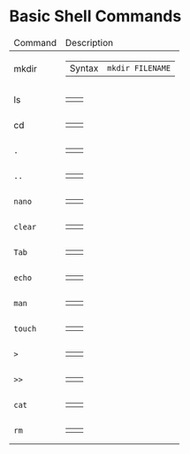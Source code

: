 <!DOCTYPE html>
<html lang="en">
<head>
    <meta charset="UTF-8">
    <title>Page title</title>
</head>
<body>
    <h1>Basic Shell Commands</h1>
    <div>
        <table>
            <thead>
                <tr>
                    <td>Command</td>
                    <td>Description</td>
                </tr>
            </thead>
            <tbody>
                <tr>
                    <td>mkdir</td>
                    <td>
                        <table>
                            <tr>
                                <td>Syntax</td>
                                <td><code>mkdir FILENAME</code></td>
                            </tr>
                        </table>
                    </td>
                </tr>
                <tr>
                    <td>ls</td>
                    <td>
                        <table>
                            <tr>
                                <td></td>
                                <td></td>
                            </tr>
                        </table>
                    </td>
                </tr>
                <tr>
                    <td>cd</td>
                    <td>
                        <table>
                            <tr>
                                <td></td>
                                <td></td>
                            </tr>
                        </table>
                    </td>
                </tr>
                <tr>
                    <td><code>.</code></td>
                    <td>
                        <table>
                            <tr>
                                <td></td>
                                <td></td>
                            </tr>
                        </table>
                    </td>
                </tr>
                <tr>
                    <td><code>..</code></td>
                    <td>
                        <table>
                            <tr>
                                <td></td>
                                <td></td>
                            </tr>
                        </table>
                    </td>
                </tr>
                <tr>
                    <td><code>nano</code></td>
                    <td>
                        <table>
                            <tr>
                                <td></td>
                                <td></td>
                            </tr>
                        </table>
                    </td>
                </tr>
                <tr>
                    <td><code>clear</code></td>
                    <td>
                        <table>
                            <tr>
                                <td></td>
                                <td></td>
                            </tr>
                        </table>
                    </td>
                </tr>
                <tr>
                    <td><code>Tab</code></td>
                    <td>
                        <table>
                            <tr>
                                <td></td>
                                <td></td>
                            </tr>
                        </table>
                    </td>
                </tr>
                <tr>
                    <td><code>echo</code></td>
                    <td>
                        <table>
                            <tr>
                                <td></td>
                                <td></td>
                            </tr>
                        </table>
                    </td>
                </tr>
                <tr>
                    <td><code>man</code></td>
                    <td>
                        <table>
                            <tr>
                                <td></td>
                                <td></td>
                            </tr>
                        </table>
                    </td>
                </tr>
                <tr>
                    <td><code>touch</code></td>
                    <td>
                        <table>
                            <tr>
                                <td></td>
                                <td></td>
                            </tr>
                        </table>
                    </td>
                </tr>
                <tr>
                    <td><code>></code></td>
                    <td>
                        <table>
                            <tr>
                                <td></td>
                                <td></td>
                            </tr>
                        </table>
                    </td>
                </tr>
                <tr>
                    <td><code>>></code></td>
                    <td>
                        <table>
                            <tr>
                                <td></td>
                                <td></td>
                            </tr>
                        </table>
                    </td>
                </tr>
                <tr>
                    <td><code>cat</code></td>
                    <td>
                        <table>
                            <tr>
                                <td></td>
                                <td></td>
                            </tr>
                        </table>
                    </td>
                </tr>
                <tr>
                    <td><code>rm</code></td>
                    <td>
                        <table>
                            <tr>
                                <td></td>
                                <td></td>
                            </tr>
                        </table>
                    </td>
                </tr>
            </tbody>
        </table>
    </div>
</body>
</html>
